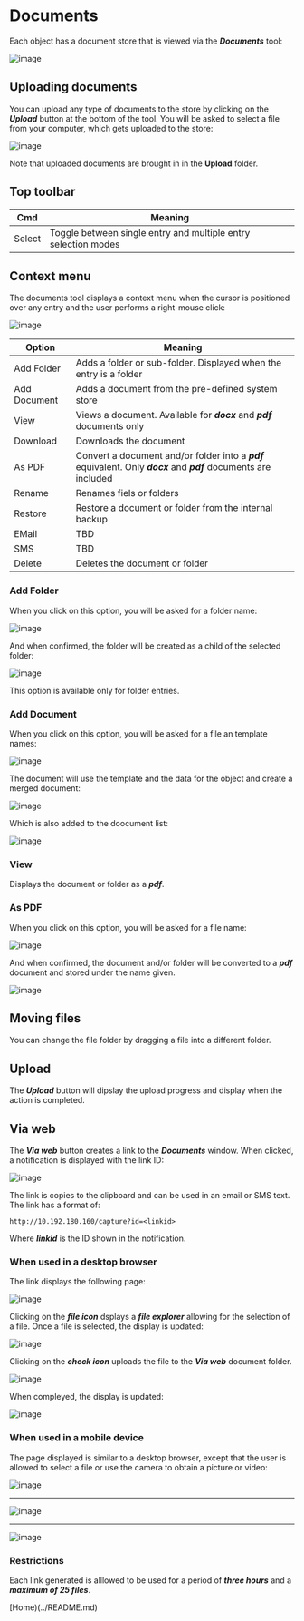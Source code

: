 # Documents

Each object has a document store that is viewed via the ***Documents*** tool:

![image](/help/info/images/Doc1.png)

## Uploading documents

You can upload any type of documents to the store by clicking on the ***Upload*** button at the bottom of the tool.
You will be asked to select a file from your computer, which gets uploaded to the store:

![image](/help/info/images/Doc2.png)

Note that uploaded documents are brought in in the **Upload** folder.

## Top toolbar

|Cmd|Meaning|
|-|-|
|Select|Toggle between single entry and multiple entry selection modes|

## Context menu

The documents tool displays a context menu when the cursor is positioned over any entry and the user performs a
right-mouse click:

![image](/help/info/images/Doc3.png)

|Option|Meaning|
|-|-|
|Add Folder|Adds a folder or sub-folder.  Displayed when the entry is a folder|
|Add Document|Adds a document from the pre-defined system store|
|View|Views a document. Available for ***docx*** and ***pdf*** documents only|
|Download|Downloads the document|
|As PDF|Convert a document and/or folder into a ***pdf*** equivalent.  Only ***docx*** and ***pdf*** documents are included|
|Rename|Renames fiels or folders|
|Restore|Restore a document or folder from the internal backup|
|EMail|TBD|
|SMS|TBD|
|Delete|Deletes the document or folder|

### Add Folder

When you click on this option, you will be asked for a folder name:

![image](/help/info/images/Doc4.png)

And when confirmed, the folder will be created as a child of the selected folder:

![image](/help/info/images/Doc5.png)

This option is available only for folder entries.

### Add Document

When you click on this option, you will be asked for a file an template names:

![image](/help/info/images/Doc8.png)

The document will use the template and the data for the object and create a merged document:

![image](/help/info/images/Doc9.png)

Which is also added to the doocument list:

![image](/help/info/images/Doc10.png)

### View

Displays the document or folder as a ***pdf***.

### As PDF

When you click on this option, you will be asked for a file name:

![image](/help/info/images/Doc6.png)

And when confirmed, the document and/or folder will be converted to a ***pdf*** document and stored under the name given.

![image](/help/info/images/Doc7.png)

## Moving files

You can change the file folder by dragging a file into a different folder.

## Upload

The ***Upload*** button will dipslay the upload progress and display when the action is completed.

## Via web

The ***Via web*** button creates a link to the ***Documents*** window.  When clicked, a notification is displayed
with the link ID:

![image](/help/info/images/Doc11.png)

The link is copies to the clipboard and can be used in an email or SMS text.  The link has a format of:

```
http://10.192.180.160/capture?id=<linkid>
```

Where ***linkid*** is the ID shown in the notification.

### When used in a desktop browser

The link displays the following page:

![image](/help/info/images/Doc12.png)

Clicking on the ***file icon*** dsplays a ***file explorer*** allowing for the selection of a file.  Once a file is
selected, the display is updated:

![image](/help/info/images/Doc13.png)

Clicking on the ***check icon*** uploads the file to the ***Via web*** document folder.  

![image](/help/info/images/Doc18.png)

When compleyed, the display is updated:

![image](/help/info/images/Doc14.png)

### When used in a mobile device

The page displayed is similar to a desktop browser, except that the user is allowed to select a file or use the camera
to obtain a picture or video:

![image](/help/info/images/Doc15.png)

---

![image](/help/info/images/Doc16.png)

---

![image](/help/info/images/Doc17.png)

### Restrictions

Each link generated is alllowed to be used for a period of ***three hours*** and a ***maximum of 25 files***.

[Home)(../README.md)
